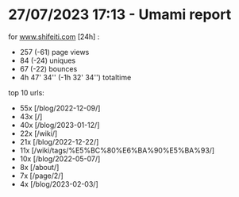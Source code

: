 # 27/07/2023 17:13 - Umami report
for www.shifeiti.com [24h] :

 - 257 (-61) page views
 - 84 (-24) uniques
 - 67 (-22) bounces
 - 4h 47' 34'' (-1h 32' 34'') totaltime


top 10 urls:
 - 55x [/blog/2022-12-09/]
 - 43x [/]
 - 40x [/blog/2023-01-12/]
 - 22x [/wiki/]
 - 21x [/blog/2022-12-22/]
 - 11x [/wiki/tags/%E5%BC%80%E6%BA%90%E5%BA%93/]
 - 10x [/blog/2022-05-07/]
 - 8x [/about/]
 - 7x [/page/2/]
 - 4x [/blog/2023-02-03/]


